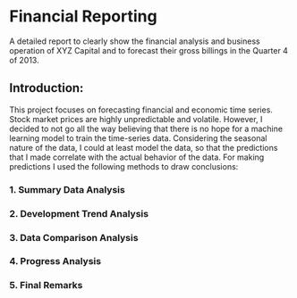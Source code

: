 # Financial Reporting
A detailed report to clearly show the financial analysis and business operation of XYZ Capital and to forecast their gross billings in the Quarter 4 of 2013. 
 
## Introduction: 
This project focuses on forecasting financial and economic time series. Stock market prices are highly unpredictable and volatile. However, I decided to not go all the way believing that there is no hope for a machine learning model to train the time-series data. Considering the seasonal nature of the data, I could at least model the data, so that the predictions that I made correlate with the actual behavior of the data.
For making predictions I used the following methods to draw conclusions: 

### 1. Summary Data Analysis

### 2. Development Trend Analysis

### 3. Data Comparison Analysis

### 4. Progress Analysis

### 5. Final Remarks

